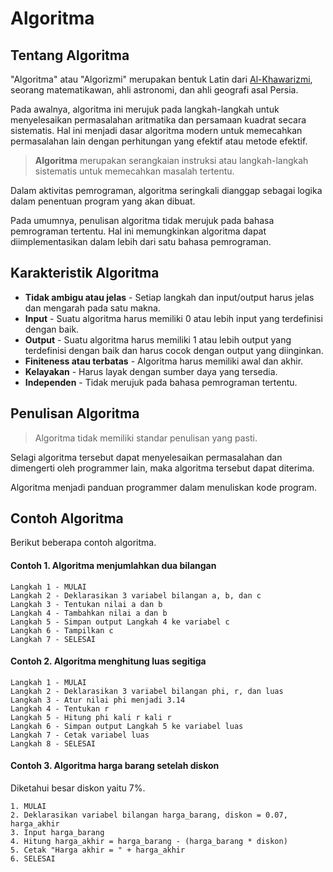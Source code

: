 # Algoritma
## Tentang Algoritma
"Algoritma" atau "Algorizmi" merupakan bentuk Latin dari [Al-Khawarizmi][1], seorang matematikawan, ahli astronomi, dan ahli geografi asal Persia. 

Pada awalnya, algoritma ini merujuk pada langkah-langkah untuk menyelesaikan permasalahan aritmatika dan persamaan kuadrat secara sistematis. Hal ini menjadi dasar algoritma modern untuk memecahkan permasalahan lain dengan perhitungan yang efektif atau metode efektif.

> **Algoritma** merupakan serangkaian instruksi atau langkah-langkah sistematis untuk memecahkan masalah tertentu. 

Dalam aktivitas pemrograman, algoritma seringkali dianggap sebagai logika dalam penentuan program yang akan dibuat.

Pada umumnya, penulisan algoritma tidak merujuk pada bahasa pemrograman tertentu. Hal ini memungkinkan algoritma dapat diimplementasikan dalam lebih dari satu bahasa pemrograman.

## Karakteristik Algoritma
* **Tidak ambigu atau jelas** - Setiap langkah dan input/output harus jelas dan mengarah pada satu makna.
* **Input** - Suatu algoritma harus memiliki 0 atau lebih input yang terdefinisi dengan baik.
* **Output** - Suatu algoritma harus memiliki 1 atau lebih output yang terdefinisi dengan baik dan harus cocok dengan output yang diinginkan.
* **Finiteness atau terbatas** - Algoritma harus memiliki awal dan akhir.
* **Kelayakan** - Harus layak dengan sumber daya yang tersedia.
* **Independen** - Tidak merujuk pada bahasa pemrograman tertentu.

## Penulisan Algoritma
> Algoritma tidak memiliki standar penulisan yang pasti.

Selagi algoritma tersebut dapat menyelesaikan permasalahan dan dimengerti oleh programmer lain, maka algoritma tersebut dapat diterima.

Algoritma menjadi panduan programmer dalam menuliskan kode program.

## Contoh Algoritma
Berikut beberapa contoh algoritma.

#### Contoh 1. Algoritma menjumlahkan dua bilangan
```
Langkah 1 - MULAI
Langkah 2 - Deklarasikan 3 variabel bilangan a, b, dan c
Langkah 3 - Tentukan nilai a dan b
Langkah 4 - Tambahkan nilai a dan b
Langkah 5 - Simpan output Langkah 4 ke variabel c
Langkah 6 - Tampilkan c
Langkah 7 - SELESAI
```

#### Contoh 2. Algoritma menghitung luas segitiga
```
Langkah 1 - MULAI
Langkah 2 - Deklarasikan 3 variabel bilangan phi, r, dan luas
Langkah 3 - Atur nilai phi menjadi 3.14
Langkah 4 - Tentukan r
Langkah 5 - Hitung phi kali r kali r
Langkah 6 - Simpan output Langkah 5 ke variabel luas
Langkah 7 - Cetak variabel luas
Langkah 8 - SELESAI
```

#### Contoh 3. Algoritma harga barang setelah diskon
Diketahui besar diskon yaitu 7%.
```
1. MULAI
2. Deklarasikan variabel bilangan harga_barang, diskon = 0.07, harga_akhir
3. Input harga_barang
4. Hitung harga_akhir = harga_barang - (harga_barang * diskon)
5. Cetak "Harga akhir = " + harga_akhir
6. SELESAI
```


[1]: https://id.wikipedia.org/wiki/Mu%E1%B8%A5ammad_bin_M%C5%ABs%C4%81_al-Khaw%C4%81rizm%C4%AB